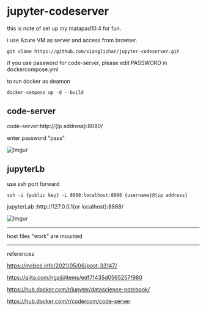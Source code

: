 # jupyter-codeserver

this is note of set up my matapad10.4 for fun.

i use Azure VM as server and access from browser.

```
git clone https://github.com/xianglishan/jupyter-codeserver.git
```

if you use password for code-server, please edit PASSWORD in dockercompose.yml

to run docker as deamon

```
docker-compose up -d --build
```


code-server
---

code-server:http\://{ip address}:8080/

enter password "pass"

![Imgur](https://i.imgur.com/Hg2VLon.jpg)


jupyterLb
---

use ssh port forward

```
ssh -i {public key} -L 8888:localhost:8888 {username}@{ip address}
```

jupyterLab :http\://127.0.0.1{or localhost}:8888/

![Imgur](https://i.imgur.com/hdztqCU.jpg)

---

host files "work" are mounted



---
references

https://mebee.info/2021/05/06/post-33147/

https://qiita.com/hgaiji/items/edf71435d0565257f980

https://hub.docker.com/r/jupyter/datascience-notebook/

https://hub.docker.com/r/codercom/code-server
